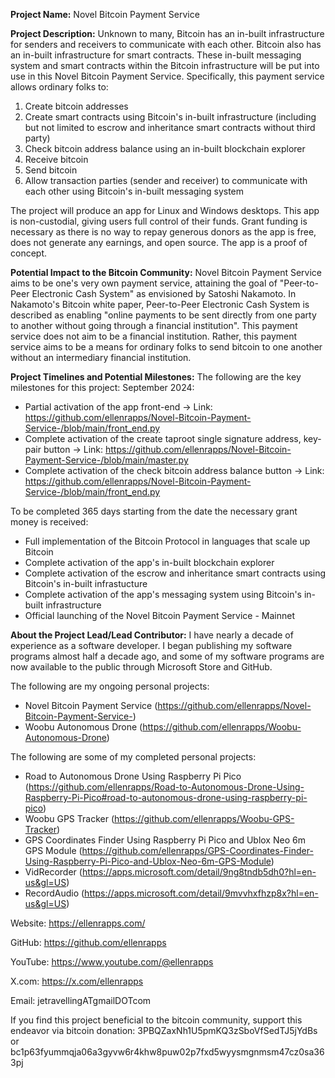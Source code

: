 **Project Name:**
Novel Bitcoin Payment Service

**Project Description:**
Unknown to many, Bitcoin has an in-built infrastructure for senders and receivers to communicate with each other. Bitcoin also has an in-built infrastructure for smart contracts. These in-built messaging system and smart contracts within the Bitcoin infrastructure will be put into use in this Novel Bitcoin Payment Service. Specifically, this payment service allows ordinary folks to:
1. Create bitcoin addresses
2. Create smart contracts using Bitcoin's in-built infrastructure (including but not limited to escrow and inheritance smart contracts without third party)
3. Check bitcoin address balance using an in-built blockchain explorer
4. Receive bitcoin
5. Send bitcoin
6. Allow transaction parties (sender and receiver) to communicate with each other using Bitcoin's in-built messaging system

The project will produce an app for Linux and Windows desktops. This app is non-custodial, giving users full control of their funds. Grant funding is necessary as there is no way to repay generous donors as the app is free, does not generate any earnings, and open source. The app is a proof of concept.

**Potential Impact to the Bitcoin Community:**
Novel Bitcoin Payment Service aims to be one's very own payment service, attaining the goal of "Peer-to-Peer Electronic Cash System" as envisioned by Satoshi Nakamoto. In Nakamoto's Bitcoin white paper, Peer-to-Peer Electronic Cash System is described as enabling "online payments to be sent directly from one party to another without going through a financial institution". This payment service does not aim to be a financial institution. Rather, this payment service aims to be a means for ordinary folks to send bitcoin to one another without an intermediary financial institution.

**Project Timelines and Potential Milestones:**
The following are the key milestones for this project:
September 2024:
* Partial activation of the app front-end -> Link: https://github.com/ellenrapps/Novel-Bitcoin-Payment-Service-/blob/main/front_end.py
* Complete activation of the create taproot single signature address, key-pair button -> Link: https://github.com/ellenrapps/Novel-Bitcoin-Payment-Service-/blob/main/master.py
* Complete activation of the check bitcoin address balance button -> Link: https://github.com/ellenrapps/Novel-Bitcoin-Payment-Service-/blob/main/front_end.py

To be completed 365 days starting from the date the necessary grant money is received:
* Full implementation of the Bitcoin Protocol in languages that scale up Bitcoin
* Complete activation of the app's in-built blockchain explorer
* Complete activation of the escrow and inheritance smart contracts using Bitcoin's in-built infrastucture
* Complete activation of the app's messaging system using Bitcoin's in-built infrastructure
* Official launching of the Novel Bitcoin Payment Service - Mainnet

**About the Project Lead/Lead Contributor:**
I have nearly a decade of experience as a software developer. I began publishing my software programs almost half a decade ago, and some of my software programs are now available to the public through Microsoft Store and GitHub.

The following are my ongoing personal projects:
* Novel Bitcoin Payment Service (https://github.com/ellenrapps/Novel-Bitcoin-Payment-Service-)
* Woobu Autonomous Drone (https://github.com/ellenrapps/Woobu-Autonomous-Drone)

The following are some of my completed personal projects:
* Road to Autonomous Drone Using Raspberry Pi Pico (https://github.com/ellenrapps/Road-to-Autonomous-Drone-Using-Raspberry-Pi-Pico#road-to-autonomous-drone-using-raspberry-pi-pico)
* Woobu GPS Tracker (https://github.com/ellenrapps/Woobu-GPS-Tracker)
* GPS Coordinates Finder Using Raspberry Pi Pico and Ublox Neo 6m GPS Module (https://github.com/ellenrapps/GPS-Coordinates-Finder-Using-Raspberry-Pi-Pico-and-Ublox-Neo-6m-GPS-Module)
* VidRecorder (https://apps.microsoft.com/detail/9ng8tndb5dh0?hl=en-us&gl=US)
* RecordAudio (https://apps.microsoft.com/detail/9mvvhxfhzp8x?hl=en-us&gl=US)

Website: https://ellenrapps.com/

GitHub: https://github.com/ellenrapps

YouTube: https://www.youtube.com/@ellenrapps

X.com: https://x.com/ellenrapps

Email: jetravellingATgmailDOTcom

If you find this project beneficial to the bitcoin community, support this endeavor via bitcoin donation:
3PBQZaxNh1U5pmKQ3zSboVfSedTJ5jYdBs
or
bc1p63fyummqja06a3gyvw6r4khw8puw02p7fxd5wyysmgnmsm47cz0sa363pj
